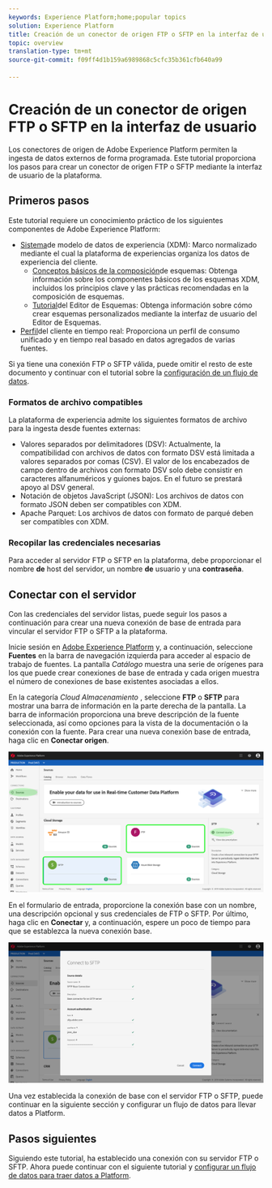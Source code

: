 ```yaml
---
keywords: Experience Platform;home;popular topics
solution: Experience Platform
title: Creación de un conector de origen FTP o SFTP en la interfaz de usuario
topic: overview
translation-type: tm+mt
source-git-commit: f09ff4d1b159a6989868c5cfc35b361cfb640a99

---
```



# Creación de un conector de origen FTP o SFTP en la interfaz de usuario

Los conectores de origen de Adobe Experience Platform permiten la ingesta de datos externos de forma programada. Este tutorial proporciona los pasos para crear un conector de origen FTP o SFTP mediante la interfaz de usuario de la plataforma.

## Primeros pasos

Este tutorial requiere un conocimiento práctico de los siguientes componentes de Adobe Experience Platform:

* [Sistema](../../../../../xdm/home.md)de modelo de datos de experiencia (XDM): Marco normalizado mediante el cual la plataforma de experiencias organiza los datos de experiencia del cliente.
   * [Conceptos básicos de la composición](../../../../../xdm/schema/composition.md)de esquemas: Obtenga información sobre los componentes básicos de los esquemas XDM, incluidos los principios clave y las prácticas recomendadas en la composición de esquemas.
   * [Tutorial](../../../../../xdm/tutorials/create-schema-ui.md)del Editor de Esquemas: Obtenga información sobre cómo crear esquemas personalizados mediante la interfaz de usuario del Editor de Esquemas.
* [Perfil](../../../../../profile/home.md)del cliente en tiempo real: Proporciona un perfil de consumo unificado y en tiempo real basado en datos agregados de varias fuentes.

Si ya tiene una conexión FTP o SFTP válida, puede omitir el resto de este documento y continuar con el tutorial sobre la [configuración de un flujo de datos](../../dataflow/cloud-storage.md).

### Formatos de archivo compatibles

La plataforma de experiencia admite los siguientes formatos de archivo para la ingesta desde fuentes externas:

* Valores separados por delimitadores (DSV): Actualmente, la compatibilidad con archivos de datos con formato DSV está limitada a valores separados por comas (CSV). El valor de los encabezados de campo dentro de archivos con formato DSV solo debe consistir en caracteres alfanuméricos y guiones bajos. En el futuro se prestará apoyo al DSV general.
* Notación de objetos JavaScript (JSON): Los archivos de datos con formato JSON deben ser compatibles con XDM.
* Apache Parquet: Los archivos de datos con formato de parqué deben ser compatibles con XDM.

### Recopilar las credenciales necesarias

Para acceder al servidor FTP o SFTP en la plataforma, debe proporcionar el nombre **de** host del servidor, un nombre **de** usuario y una **contraseña**.

## Conectar con el servidor

Con las credenciales del servidor listas, puede seguir los pasos a continuación para crear una nueva conexión de base de entrada para vincular el servidor FTP o SFTP a la plataforma.

Inicie sesión en <a href="https://platform.adobe.com" target="_blank">Adobe Experience Platform</a> y, a continuación, seleccione **Fuentes** en la barra de navegación izquierda para acceder al espacio de trabajo de fuentes. La pantalla *Catálogo* muestra una serie de orígenes para los que puede crear conexiones de base de entrada y cada origen muestra el número de conexiones de base existentes asociadas a ellos.

En la categoría *Cloud Almacenamiento* , seleccione **FTP** o **SFTP** para mostrar una barra de información en la parte derecha de la pantalla. La barra de información proporciona una breve descripción de la fuente seleccionada, así como opciones para la vista de la documentación o la conexión con la fuente. Para crear una nueva conexión base de entrada, haga clic en **Conectar origen**.

![](../../../../images/tutorials/create/sftp/sftp_sources_catalog.png)

En el formulario de entrada, proporcione la conexión base con un nombre, una descripción opcional y sus credenciales de FTP o SFTP. Por último, haga clic en **Conectar** y, a continuación, espere un poco de tiempo para que se establezca la nueva conexión base.

![](../../../../images/tutorials/create/sftp/sftp_credentials.png)

Una vez establecida la conexión de base con el servidor FTP o SFTP, puede continuar en la siguiente sección y configurar un flujo de datos para llevar datos a Platform.

## Pasos siguientes

Siguiendo este tutorial, ha establecido una conexión con su servidor FTP o SFTP. Ahora puede continuar con el siguiente tutorial y [configurar un flujo de datos para traer datos a Platform](../../dataflow/cloud-storage.md).
